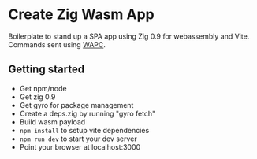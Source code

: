 # Create Zig Wasm App

Boilerplate to stand up a SPA app using Zig 0.9 for webassembly and Vite. Commands sent using [WAPC](https://wapc.io/).

## Getting started

- Get npm/node
- Get zig 0.9
- Get gyro for package management
- Create a deps.zig by running "gyro fetch"
- Build wasm payload
- `npm install` to setup vite dependencies
- `npm run dev` to start your dev server
- Point your browser at localhost:3000
